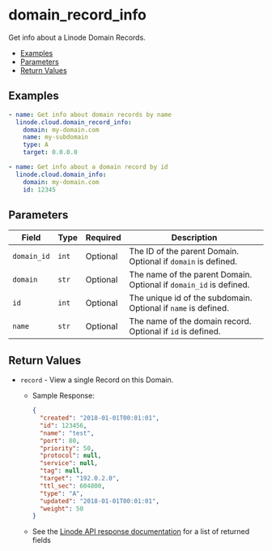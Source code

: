 # domain_record_info

Get info about a Linode Domain Records.


- [Examples](#examples)
- [Parameters](#parameters)
- [Return Values](#return-values)

## Examples

```yaml
- name: Get info about domain records by name
  linode.cloud.domain_record_info:
    domain: my-domain.com
    name: my-subdomain
    type: A
    target: 0.0.0.0
```

```yaml
- name: Get info about a domain record by id
  linode.cloud.domain_info:
    domain: my-domain.com
    id: 12345
```









## Parameters

| Field     | Type | Required | Description                                                                  |
|-----------|------|----------|------------------------------------------------------------------------------|
| `domain_id` | `int` | Optional | The ID of the parent Domain. Optional if `domain` is defined.   |
| `domain` | `str` | Optional | The name of the parent Domain. Optional if `domain_id` is defined.   |
| `id` | `int` | Optional | The unique id of the subdomain. Optional if `name` is defined.   |
| `name` | `str` | Optional | The name of the domain record. Optional if `id` is defined.   |





## Return Values

- `record` - View a single Record on this Domain.

    - Sample Response:
        ```json
        {
          "created": "2018-01-01T00:01:01",
          "id": 123456,
          "name": "test",
          "port": 80,
          "priority": 50,
          "protocol": null,
          "service": null,
          "tag": null,
          "target": "192.0.2.0",
          "ttl_sec": 604800,
          "type": "A",
          "updated": "2018-01-01T00:01:01",
          "weight": 50
        }
        ```
    - See the [Linode API response documentation](https://www.linode.com/docs/api/domains/#domain-record-view) for a list of returned fields


